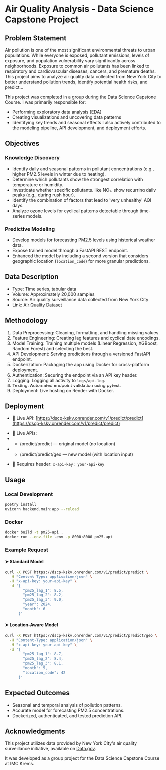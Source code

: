 # Air Quality Analysis - Data Science Capstone Project

## Problem Statement

Air pollution is one of the most significant environmental threats to urban populations. While everyone is exposed, pollutant emissions, levels of exposure, and population vulnerability vary significantly across neighborhoods. Exposure to common air pollutants has been linked to respiratory and cardiovascular diseases, cancers, and premature deaths. This project aims to analyze air quality data collected from New York City to better understand pollution trends, identify potential health risks, and predict...

This project was completed in a group during the Data Science Capstone Course.
I was primarily responsible for:
- Performing exploratory data analysis (EDA)
- Creating visualizations and uncovering data patterns
- Identifying key trends and seasonal effects
I also actively contributed to the modeling pipeline, API development, and deployment efforts.

## Objectives

### Knowledge Discovery

- Identify daily and seasonal patterns in pollutant concentrations (e.g., higher PM2.5 levels in winter due to heating).
- Determine which pollutants show the strongest correlation with temperature or humidity.
- Investigate whether specific pollutants, like NO₂, show recurring daily peaks (e.g., during rush hour).
- Identify the combination of factors that lead to 'very unhealthy' AQI days.
- Analyze ozone levels for cyclical patterns detectable through time-series models.

### Predictive Modeling

- Develop models for forecasting PM2.5 levels using historical weather data.
- Expose trained model through a FastAPI REST endpoint.
- Enhanced the model by including a second version that considers geographic location (`location_code`) for more granular predictions.

## Data Description

- Type: Time series, tabular data
- Volume: Approximately 20,000 samples
- Source: Air quality surveillance data collected from New York City
- Link: [Air Quality Dataset](https://catalog.data.gov/dataset/air-quality)

## Methodology

1. Data Preprocessing: Cleaning, formatting, and handling missing values.
2. Feature Engineering: Creating lag features and cyclical date encodings.
3. Model Training: Training multiple models (Linear Regression, XGBoost, Random Forest) and selecting the best.
4. API Development: Serving predictions through a versioned FastAPI endpoint.
5. Dockerization: Packaging the app using Docker for cross-platform deployment.
6. Authentication: Securing the endpoint via an API key header.
7. Logging: Logging all activity to `logs/api.log`.
8. Testing: Automated endpoint validation using pytest.
9. Deployment: Live hosting on Render with Docker.

## Deployment

- 🔗 Live API: [https://dscp-kskv.onrender.com/v1/predict/predict](https://dscp-kskv.onrender.com/v1/predict/predict)
+ 🔗 Live APIs:
+   - /predict/predict — original model (no location)
+   - /predict/predict/geo — new model (with location input)
- 🔐 Requires header: `x-api-key: your-api-key`

## Usage

### Local Development

```bash
poetry install
uvicorn backend.main:app --reload
```

### Docker

```bash
docker build -t pm25-api .
docker run --env-file .env -p 8000:8000 pm25-api
```

### Example Request

#### ➤ Standard Model

```bash
curl -X POST https://dscp-kskv.onrender.com/v1/predict/predict \
  -H "Content-Type: application/json" \
  -H "x-api-key: your-api-key" \
  -d '{
        "pm25_lag_1": 8.5,
        "pm25_lag_2": 8.2,
        "pm25_lag_3": 9.0,
        "year": 2024,
        "month": 6
      }'
```

#### ➤ Location-Aware Model

```bash
curl -X POST https://dscp-kskv.onrender.com/v1/predict/predict/geo \
  -H "Content-Type: application/json" \
  -H "x-api-key: your-api-key" \
  -d '{
        "pm25_lag_1": 8.7,
        "pm25_lag_2": 8.4,
        "pm25_lag_3": 8.1,
        "month": 5,
        "location_code": 42
      }'
```


## Expected Outcomes

- Seasonal and temporal analysis of pollution patterns.
- Accurate model for forecasting PM2.5 concentrations.
- Dockerized, authenticated, and tested prediction API.

## Acknowledgments

This project utilizes data provided by New York City's air quality surveillance initiative, available on [Data.gov](https://catalog.data.gov/dataset/air-quality).

It was developed as a group project for the Data Science Capstone Course at IMC Krems.
